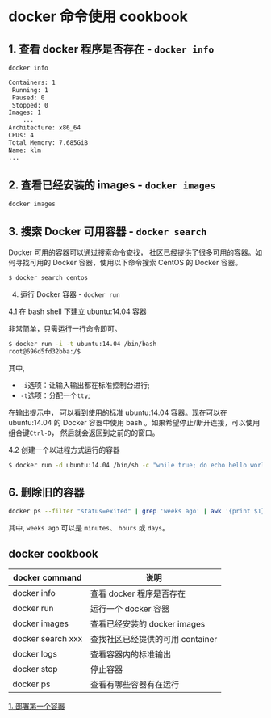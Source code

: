 # docker 命令使用 cookbook

## 1. 查看 docker 程序是否存在 - `docker info`    

```bash
docker info

Containers: 1
 Running: 1
 Paused: 0
 Stopped: 0
Images: 1
	...
Architecture: x86_64
CPUs: 4
Total Memory: 7.685GiB
Name: klm
...
```

## 2. 查看已经安装的 images - `docker images`    

```bash
docker images
```

## 3. 搜索 Docker 可用容器 - `docker search`      

Docker 可用的容器可以通过搜索命令查找， 社区已经提供了很多可用的容器。如何寻找可用的 Docker 容器，使用以下命令搜索 CentOS 的 Docker 容器。   

```bash
$ docker search centos
```

4. 运行 Docker 容器 - `docker run`  

4.1 在 bash shell 下建立 ubuntu:14.04 容器    

非常简单，只需运行一行命令即可。  

```bash
$ docker run -i -t ubuntu:14.04 /bin/bash
root@696d5fd32bba:/$
```

其中,  
- `-i`选项：让输入输出都在标准控制台进行; 
- `-t`选项：分配一个`tty`; 

在输出提示中， 可以看到使用的标准 ubuntu:14.04 容器。现在可以在 ubuntu:14.04 的 Docker 容器中使用 bash 。如果希望停止/断开连接，可以使用组合键`Ctrl-D`， 然后就会返回到之前的的窗口。   

4.2 创建一个以进程方式运行的容器    

```bash
$ docker run -d ubuntu:14.04 /bin/sh -c "while true; do echo hello world; sleep 1; done"
```

## 6. 删除旧的容器     

```bash
docker ps --filter "status=exited" | grep 'weeks ago' | awk '{print $1}' | xargs --no-run-if-empty docker rm
```

其中, `weeks ago` 可以是 `minutes`、 `hours` 或 `days`。    

## docker cookbook

|docker command|    说明|
|----|------|
|docker info|查看 docker 程序是否存在|    
|docker run|运行一个 docker 容器|    
|docker images|查看已经安装的 docker images |    
|docker search xxx|查找社区已经提供的可用 container |  
|docker logs|查看容器内的标准输出|     
|docker stop|停止容器|      
|docker ps|查看有哪些容器有在运行|     

[1. 部署第一个容器](http://guide.daocloud.io/dcs/3-9152643.html)   
